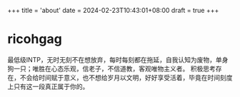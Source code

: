 +++
title = 'about'
date = 2024-02-23T10:43:01+08:00
draft = true
+++
# ricohgag
最低级INTP，无时无刻不在想放弃，每时每刻都在拖延，自我认知为废物，单身狗一只；唯胜在心态乐观，信老子，不信道教，客观唯物主义者。
积极思考存在，不会给时间赋于意义，也不想给岁月以文明，好好享受活着，毕竟在时间刻度上只有这一段真正属于你的。